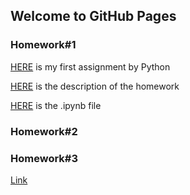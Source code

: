 ## Welcome to GitHub Pages



### Homework#1
[HERE](https://github.com/BU-IE-360/spring22-yasinsecal/HW1/Homework#1.html) is my first assignment by Python

[HERE](HW1/IE360_Spring22_HW1.pdf) is the description of the homework

[HERE](HW1/Homework#1.ipynb) is the .ipynb file
### Homework#2
### Homework#3

[Link](https://moodle.boun.edu.tr)
